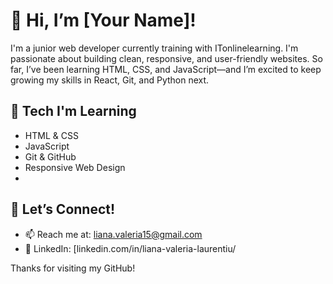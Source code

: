 # 👋 Hi, I’m [Your Name]!

I'm a junior web developer currently training with ITonlinelearning. I'm passionate about building clean, responsive, and user-friendly websites. So far, I’ve been learning HTML, CSS, and JavaScript—and I’m excited to keep growing my skills in React, Git, and Python next.

## 🔧 Tech I'm Learning
- HTML & CSS
- JavaScript
- Git & GitHub
- Responsive Web Design
- 
## 🤝 Let’s Connect!
- 📫 Reach me at: liana.valeria15@gmail.com
- 💼 LinkedIn: [linkedin.com/in/liana-valeria-laurentiu/

Thanks for visiting my GitHub!

